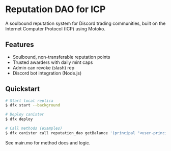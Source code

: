 # Reputation DAO for ICP

A soulbound reputation system for Discord trading communities, built on the Internet Computer Protocol (ICP) using Motoko.

## Features
- Soulbound, non-transferable reputation points
- Trusted awarders with daily mint caps
- Admin can revoke (slash) rep
- Discord bot integration (Node.js)

## Quickstart

```bash
# Start local replica
$ dfx start --background

# Deploy canister
$ dfx deploy

# Call methods (examples)
$ dfx canister call reputation_dao getBalance '(principal "<user-principal>")'
```

See main.mo for method docs and logic.

